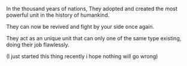 In the thousand years of nations, They adopted and created the most powerful unit in the history of humankind.

They can now be revived and fight by your side once again.

They act as an unique unit that can only one of the same type existing, doing their job flawlessly.

(I just started this thing recently i hope nothing will go wrong)
